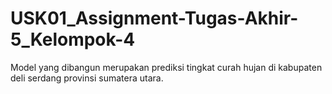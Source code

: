 # USK01_Assignment-Tugas-Akhir-5_Kelompok-4
Model yang dibangun merupakan prediksi tingkat curah hujan di kabupaten deli serdang provinsi sumatera utara. 
